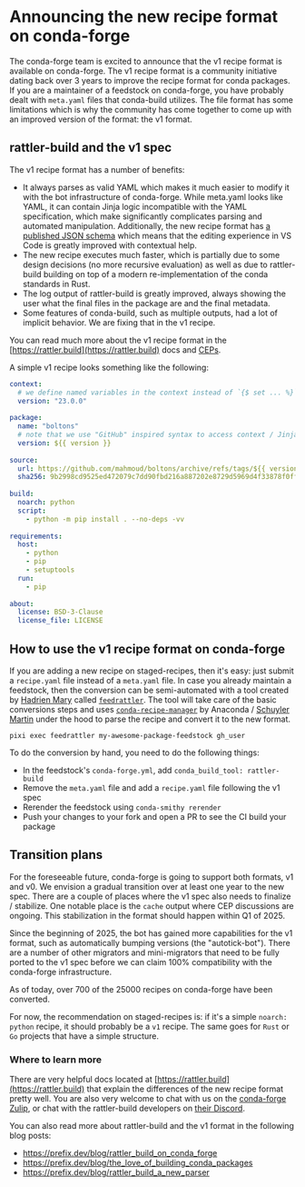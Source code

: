 # Announcing the new recipe format on conda-forge

The conda-forge team is excited to announce that the v1 recipe format is available on conda-forge. The v1 recipe format is a community initiative dating back over 3 years to improve the recipe format for conda packages. If you are a maintainer of a feedstock on conda-forge, you have probably dealt with `meta.yaml` files that conda-build utilizes. The file format has some limitations which is why the community has come together to come up with an improved version of the format: the v1 format.

<!--truncate-->

## rattler-build and the v1 spec

The v1 recipe format has a number of benefits:

- It always parses as valid YAML which makes it much easier to modify it with the bot infrastructure of conda-forge. While meta.yaml looks like YAML, it can contain Jinja logic incompatible with the YAML specification, which make significantly complicates parsing and automated manipulation. Additionally, the new recipe format has [a published JSON schema](https://github.com/prefix-dev/recipe-format/blob/main/schema.json) which means that the editing experience in VS Code is greatly improved with contextual help.
- The new recipe executes much faster, which is partially due to some design decisions (no more recursive evaluation) as well as due to rattler-build building on top of a modern re-implementation of the conda standards in Rust.
- The log output of rattler-build is greatly improved, always showing the user what the final files in the package are and the final metadata.
- Some features of conda-build, such as multiple outputs, had a lot of implicit behavior. We are fixing that in the v1 recipe.

You can read much more about the v1 recipe format in the [https://rattler.build](https://rattler.build) docs and [CEPs](https://github.com/conda/ceps/).

A simple v1 recipe looks something like the following:

```yaml
context:
  # we define named variables in the context instead of `{$ set ... %}` directives
  version: "23.0.0"
 
package:
  name: "boltons"
  # note that we use "GitHub" inspired syntax to access context / Jinja variables
  version: ${{ version }}
 
source:
  url: https://github.com/mahmoud/boltons/archive/refs/tags/${{ version }}.tar.gz
  sha256: 9b2998cd9525ed472079c7dd90fbd216a887202e8729d5969d4f33878f0ff668
 
build:
  noarch: python
  script:
    - python -m pip install . --no-deps -vv
 
requirements:
  host:
    - python
    - pip
    - setuptools
  run:
    - pip
 
about:
  license: BSD-3-Clause
  license_file: LICENSE
```

## How to use the v1 recipe format on conda-forge

If you are adding a new recipe on staged-recipes, then it's easy: just submit a `recipe.yaml` file instead of a `meta.yaml` file.
In case you already maintain a feedstock, then the conversion can be semi-automated with a tool created by [Hadrien Mary](https://github.com/hadim) called [`feedrattler`](https://github.com/hadim/feedrattler). The tool will take care of the basic conversions steps and uses [`conda-recipe-manager`](https://github.com/conda-incubator/conda-recipe-manager) by Anaconda / [Schuyler Martin](https://github.com/schuylermartin45) under the hood to parse the recipe and convert it to the new format.

```shell
pixi exec feedrattler my-awesome-package-feedstock gh_user
```

To do the conversion by hand, you need to do the following things:

- In the feedstock's `conda-forge.yml`, add `conda_build_tool: rattler-build`
- Remove the `meta.yaml` file and add a `recipe.yaml` file following the v1 spec
- Rerender the feedstock using `conda-smithy rerender`
- Push your changes to your fork and open a PR to see the CI build your package

## Transition plans

For the foreseeable future, conda-forge is going to support both formats, v1 and v0. We envision a gradual transition over at least one year to the new spec. There are a couple of places where the v1 spec also needs to finalize / stabilize. One notable place is the `cache` output where CEP discussions are ongoing. This stabilization in the format should happen within Q1 of 2025.

Since the beginning of 2025, the bot has gained more capabilities for the v1 format, such as automatically bumping versions (the "autotick-bot"). There are a number of other migrators and mini-migrators that need to be fully ported to the v1 spec before we can claim 100% compatibility with the conda-forge infrastructure.

As of today, over 700 of the 25000 recipes on conda-forge have been converted.

For now, the recommendation on staged-recipes is: if it's a simple `noarch: python` recipe, it should probably be a `v1` recipe. The same goes for `Rust` or `Go` projects that have a simple structure.

### Where to learn more

There are very helpful docs located at [https://rattler.build](https://rattler.build) that explain the differences of the new recipe format pretty well. You are also very welcome to chat with us on the [conda-forge Zulip](https://conda-forge.zulipchat.com/), or chat with the rattler-build developers on [their Discord](https://discord.gg/kKV8ZxyzY4).

You can also read more about rattler-build and the v1 format in the following blog posts:

- https://prefix.dev/blog/rattler_build_on_conda_forge
- https://prefix.dev/blog/the_love_of_building_conda_packages
- https://prefix.dev/blog/rattler_build_a_new_parser